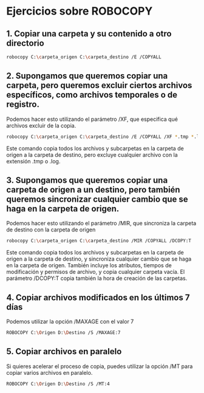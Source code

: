 # Ejercicios sobre ROBOCOPY

## 1. Copiar una carpeta y su contenido a otro directorio

~~~bash
robocopy C:\carpeta_origen C:\carpeta_destino /E /COPYALL
~~~

## 2. Supongamos que queremos copiar una carpeta, pero queremos excluir ciertos archivos específicos, como archivos temporales o de registro.

Podemos hacer esto utilizando el parámetro /XF, que especifica qué archivos excluir de la copia.

~~~bash
robocopy C:\carpeta_origen C:\carpeta_destino /E /COPYALL /XF *.tmp *.log
~~~

Este comando copia todos los archivos y subcarpetas en la carpeta de origen a la carpeta de destino, pero excluye cualquier archivo con la extensión .tmp o .log.

## 3. Supongamos que queremos copiar una carpeta de origen a un destino, pero también queremos sincronizar cualquier cambio que se haga en la carpeta de origen.

 Podemos hacer esto utilizando el parámetro /MIR, que sincroniza la carpeta de destino con la carpeta de origen

~~~bash
robocopy C:\carpeta_origen C:\carpeta_destino /MIR /COPYALL /DCOPY:T
~~~

Este comando copia todos los archivos y subcarpetas en la carpeta de origen a la carpeta de destino, y sincroniza cualquier cambio que se haga en la carpeta de origen. También incluye los atributos, tiempos de modificación y permisos de archivo, y copia cualquier carpeta vacía. El parámetro /DCOPY:T copia también la hora de creación de las carpetas.

## 4. Copiar archivos modificados en los últimos 7 días

 Podemos utilizar la opción /MAXAGE con el valor 7

~~~bash
ROBOCOPY C:\Origen D:\Destino /S /MAXAGE:7
~~~

## 5. Copiar archivos en paralelo

Si quieres acelerar el proceso de copia, puedes utilizar la opción /MT para copiar varios archivos en paralelo.

~~~bash
ROBOCOPY C:\Origen D:\Destino /S /MT:4
~~~
